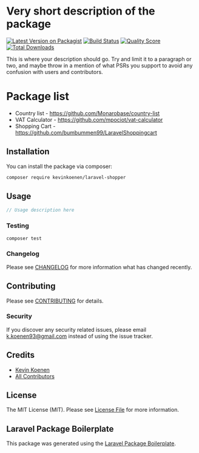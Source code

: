 # Very short description of the package

[![Latest Version on Packagist](https://img.shields.io/packagist/v/kevinkoenen/laravel-shopper.svg?style=flat-square)](https://packagist.org/packages/kevinkoenen/laravel-shopper)
[![Build Status](https://img.shields.io/travis/kevinkoenen/laravel-shopper/master.svg?style=flat-square)](https://travis-ci.org/kevinkoenen/laravel-shopper)
[![Quality Score](https://img.shields.io/scrutinizer/g/kevinkoenen/laravel-shopper.svg?style=flat-square)](https://scrutinizer-ci.com/g/kevinkoenen/laravel-shopper)
[![Total Downloads](https://img.shields.io/packagist/dt/kevinkoenen/laravel-shopper.svg?style=flat-square)](https://packagist.org/packages/kevinkoenen/laravel-shopper)

This is where your description should go. Try and limit it to a paragraph or two, and maybe throw in a mention of what PSRs you support to avoid any confusion with users and contributors.

# Package list
- Country list - https://github.com/Monarobase/country-list
- VAT Calculator - https://github.com/mpociot/vat-calculator
- Shopping Cart - https://github.com/bumbummen99/LaravelShoppingcart

## Installation

You can install the package via composer:

```bash
composer require kevinkoenen/laravel-shopper
```

## Usage

``` php
// Usage description here
```

### Testing

``` bash
composer test
```

### Changelog

Please see [CHANGELOG](CHANGELOG.md) for more information what has changed recently.

## Contributing

Please see [CONTRIBUTING](CONTRIBUTING.md) for details.

### Security

If you discover any security related issues, please email k.koenen93@gmail.com instead of using the issue tracker.

## Credits

- [Kevin Koenen](https://github.com/kevinkoenen)
- [All Contributors](../../contributors)

## License

The MIT License (MIT). Please see [License File](LICENSE.md) for more information.

## Laravel Package Boilerplate

This package was generated using the [Laravel Package Boilerplate](https://laravelpackageboilerplate.com).
